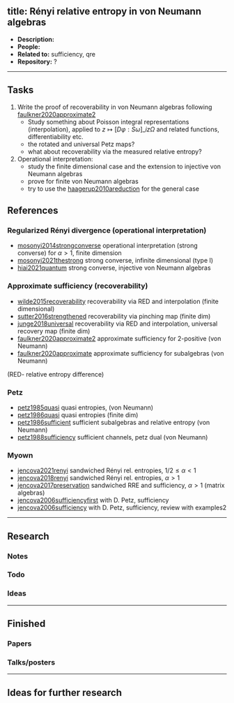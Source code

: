 
title: Rényi relative entropy in von Neumann algebras
---

*  **Description:**   
*  **People:**   
*  **Related to:**  sufficiency, qre   
*  **Repository:** ?

---


## Tasks

1. Write the proof of recoverability in von Neumann algebras following
   [faulkner2020approximate2](faulkner2020approximate2)     
   * Study something about Poisson integral representations (interpolation), applied to $z\mapsto [D\varphi: S\omega]\_{iz}\Omega$ and related functions, differentiability etc.    
   * the rotated and universal Petz maps?    
   * what about recoverability via the measured relative entropy?
1. Operational interpretation:     
    * study the finite dimensional case and the extension to injective von Neumann algebras    
    * prove for finite von Neumann algebras
    * try to use the  [haagerup2010areduction](haagerup2010areduction) for the general case 







## References  

### Regularized Rényi divergence (operational interpretation)



* [mosonyi2014strongconverse](mosonyi2014strongconverse) operational interpretation (strong converse) for $\alpha>1$, finite dimension     
* [mosonyi2021thestrong](mosonyi2021thestrong) strong converse, infinite dimensional (type I)    
* [hiai2021quantum](hiai2021quantum) strong converse, injective von Neumann algebras




### Approximate sufficiency (recoverability)

* [wilde2015recoverability](wilde2015recoverability) recoverability via RED and interpolation (finite dimensional)
* [sutter2016strengthened](sutter2016strengthened) recoverability via pinching map (finite dim)    
* [junge2018universal](junge2018universal) recoverability via RED and interpolation, universal recovery map (finite dim)    
* [faulkner2020approximate2](faulkner2020approximate2) approximate sufficiency for 2-positive (von Neumann)
* [faulkner2020approximate](faulkner2020approximate) approximate sufficiency for subalgebras (von Neumann)   


(RED- relative entropy difference)

### Petz

* [petz1985quasi](petz1985quasi) quasi entropies, (von Neumann)    
* [petz1986quasi](petz1986quasi) quasi entropies (finite dim)    
* [petz1986sufficient](petz1986sufficient) sufficient subalgebras and relative entropy (von Neumann)    
* [petz1988sufficiency](petz1988sufficiency) sufficient channels, petz dual  (von Neumann)   




### Myown

* [jencova2021renyi](jencova2021renyi) sandwiched Rényi rel. entropies, $1/2\le \alpha<1$  
* [jencova2018renyi](jencova2018renyi) sandwiched Rényi rel. entropies, $\alpha>1$           
* [jencova2017preservation](jencova2017preservation) sandwiched RRE and sufficiency, $\alpha>1$  (matrix algebras)    
* [jencova2006sufficiencyfirst](jencova2006sufficiencyfirst) with D. Petz, sufficiency     
* [jencova2006sufficiency](jencova2006sufficiency) with D. Petz, sufficiency, review with examples2
     


---

## Research



### Notes



### Todo



### Ideas

---

## Finished

### Papers


### Talks/posters

---

## Ideas for further research

